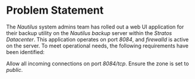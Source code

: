 # Problem Statement

The *Nautilus* system admins team has rolled out a web UI application for their backup utility on the *Nautilus backup* server within the *Stratos Datacenter*. This application operates on port *8084*, and *firewalld* is active on the server. To meet operational needs, the following requirements have been identified:

Allow all incoming connections on port *8084/tcp*. Ensure the zone is set to *public*.
